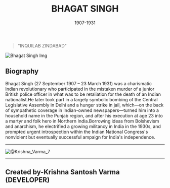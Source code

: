 <!DOCTYPE html>
<html lang="en">
<head>
  <meta charset="UTF-8">
  <meta http-equiv="X-UA-Compatible" content="IE=Edge">
  <meta name="viewport" content="width=device-width, initial-scale=1">

  <title>Tribute page | Bhagat Singh</title>
  <link rel="stylesheet" href="style.css
  ">
</head>
<body>
  
  <header class="header">
    <h1 class="title">BHAGAT SINGH</h1>
    <p class="description">1907-1931
    </p>
  </header>
    <section class="tribute">
      <blockquote>
        "INQUILAB ZINDABAD"
      </blockquote>
     <img src="/image/1 1.jpg" alt="Bhagat Singh Img">
    </section>
   <section class="bio">
     <h2>Biography</h2>
     <p>Bhagat Singh (27 September 1907 – 23 March 1931) was a charismatic Indian revolutionary who participated in the mistaken murder of a junior British police officer in what was to be retaliation for the death of an Indian nationalist.He later took part in a largely symbolic bombing of the Central Legislative Assembly in Delhi and a hunger strike in jail, which—on the back of sympathetic coverage in Indian-owned newspapers—turned him into a household name in the Punjab region, and after his execution at age 23 into a martyr and folk hero in Northern India.Borrowing ideas from Bolshevism and anarchism, he electrified a growing militancy in India in the 1930s, and prompted urgent introspection within the Indian National Congress's nonviolent but eventually successful ampaign for India's independence.</p>
     <hr>
   </section>
    <img src="/image/IMG_20231002_131002.jpg" alt="@Krishna_Varma_7">
    
   <hr>
    
   <h2>Created by-Krishna Santosh Varma (DEVELOPER)</h2>
   
</body>
</html>
